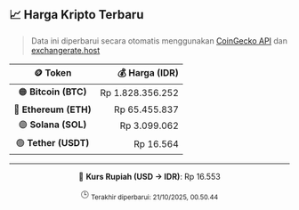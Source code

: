 

<!-- HARGA_KRIPTO -->
## 📈 Harga Kripto Terbaru

> Data ini diperbarui secara otomatis menggunakan [CoinGecko API](https://www.coingecko.com/) dan [exchangerate.host](https://exchangerate.host/)

<div align="center">

| 🪙 Token | 💰 Harga (IDR) |
|:------:|---------------:|
| 🟠 **Bitcoin (BTC)**   | Rp 1.828.356.252 |
| 🔵 **Ethereum (ETH)**  | Rp 65.455.837 |
| 🟣 **Solana (SOL)**    | Rp 3.099.062 |
| 🟢 **Tether (USDT)**   | Rp 16.564 |

---

💱 **Kurs Rupiah (USD → IDR)**: Rp 16.553

🕒 <sub>Terakhir diperbarui: 21/10/2025, 00.50.44</sub>

</div>
<!-- /HARGA_KRIPTO -->